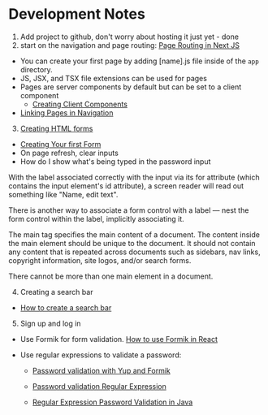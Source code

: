 # Development Notes

1. Add project to github, don't worry about hosting it just yet - done
2. start on the navigation and page routing: [Page Routing in Next JS](https://nextjs.org/docs/app/building-your-application/routing/linking-and-navigating)

- You can create your first page by adding [name].js file inside of the `app` directory.
- JS, JSX, and TSX file extensions can be used for pages
- Pages are server components by default but can be set to a client component
  - [Creating Client Components](https://nextjs.org/docs/app/building-your-application/rendering/client-components)
- [Linking Pages in Navigation](https://nextjs.org/docs/pages/building-your-application/routing/linking-and-navigating)

3. [Creating HTML forms](https://developer.mozilla.org/en-US/docs/Learn/Forms)

- [Creating Your first Form](https://developer.mozilla.org/en-US/docs/Learn/Forms/Your_first_form)
- On page refresh, clear inputs
- How do I show what's being typed in the password input

With the label associated correctly with the input via its for attribute (which contains the input element's id attribute), a screen reader will read out something like "Name, edit text".

There is another way to associate a form control with a label — nest the form control within the label, implicitly associating it.

The main tag specifies the main content of a document. The content inside the main element should be unique to the document. It should not contain any content that is repeated across documents such as sidebars, nav links, copyright information, site logos, and/or search forms.

There cannot be more than one main element in a document.

4. Creating a search bar

- [How to create a search bar](https://www.maketechstuff.com/2023/02/create-search-bar-design.html)

5. Sign up and log in

- Use Formik for form validation. [How to use Formik in React](https://youtu.be/5QJQeqCUoFE?si=MVPy7_GFmJY7wZsl)
- Use regular expressions to validate a password:

  - [Password validation with Yup and Formik](https://stackoverflow.com/questions/49502436/password-validation-with-yup-and-formik)

  - [Password validation Regular Expression](https://stackoverflow.com/questions/2370015/regular-expression-for-password-validation)

  - [Regular Expression Password Validation in Java](https://www.geeksforgeeks.org/how-to-validate-a-password-using-regular-expressions-in-java/)
